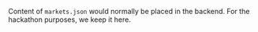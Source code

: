 Content of `markets.json` would normally be placed in the backend. For the hackathon purposes, we keep it here.
